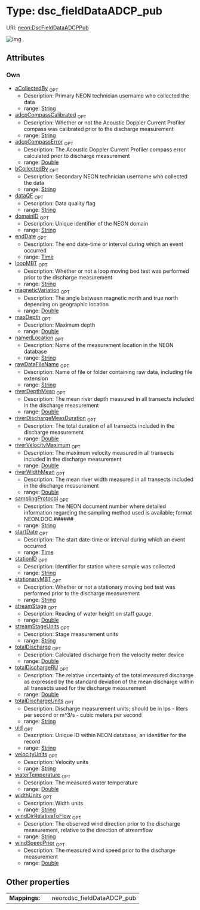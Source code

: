 
# Type: dsc_fieldDataADCP_pub




URI: [neon:DscFieldDataADCPPub](https://data.neonscience.org/DscFieldDataADCPPub)


![img](http://yuml.me/diagram/nofunky;dir:TB/class/[DscFieldDataADCPPub&#124;uid:string%20%3F;domainID:string%20%3F;samplingProtocol:string%20%3F;stationID:string%20%3F;aCollectedBy:string%20%3F;bCollectedBy:string%20%3F;maxDepth:double%20%3F;startDate:time%20%3F;endDate:time%20%3F;streamStage:double%20%3F;totalDischarge:double%20%3F;totalDischargeUnits:string%20%3F;dataQF:string%20%3F;namedLocation:string%20%3F;streamStageUnits:string%20%3F;rawDataFileName:string%20%3F;adcpCompassCalibrated:string%20%3F;adcpCompassError:double%20%3F;loopMBT:string%20%3F;magneticVariation:double%20%3F;riverDepthMean:double%20%3F;riverDischargeMeasDuration:double%20%3F;riverVelocityMaximum:double%20%3F;riverWidthMean:double%20%3F;stationaryMBT:string%20%3F;totalDischargeRU:double%20%3F;velocityUnits:string%20%3F;waterTemperature:double%20%3F;widthUnits:string%20%3F;windDirRelativeToFlow:string%20%3F;windSpeedPrior:double%20%3F])

## Attributes


### Own

 * [aCollectedBy](aCollectedBy.md)  <sub>OPT</sub>
    * Description: Primary NEON technician username who collected the data
    * range: [String](types/String.md)
 * [adcpCompassCalibrated](adcpCompassCalibrated.md)  <sub>OPT</sub>
    * Description: Whether or not the Acoustic Doppler Current Profiler compass was calibrated prior to the discharge measurement
    * range: [String](types/String.md)
 * [adcpCompassError](adcpCompassError.md)  <sub>OPT</sub>
    * Description: The Acoustic Doppler Current Profiler compass error calculated prior to discharge measurement
    * range: [Double](types/Double.md)
 * [bCollectedBy](bCollectedBy.md)  <sub>OPT</sub>
    * Description: Secondary NEON technician username who collected the data
    * range: [String](types/String.md)
 * [dataQF](dataQF.md)  <sub>OPT</sub>
    * Description: Data quality flag
    * range: [String](types/String.md)
 * [domainID](domainID.md)  <sub>OPT</sub>
    * Description: Unique identifier of the NEON domain
    * range: [String](types/String.md)
 * [endDate](endDate.md)  <sub>OPT</sub>
    * Description: The end date-time or interval during which an event occurred
    * range: [Time](types/Time.md)
 * [loopMBT](loopMBT.md)  <sub>OPT</sub>
    * Description: Whether or not a loop moving bed test was performed prior to the discharge measurement
    * range: [String](types/String.md)
 * [magneticVariation](magneticVariation.md)  <sub>OPT</sub>
    * Description: The angle between magnetic north and true north depending on geographic location
    * range: [Double](types/Double.md)
 * [maxDepth](maxDepth.md)  <sub>OPT</sub>
    * Description: Maximum depth
    * range: [Double](types/Double.md)
 * [namedLocation](namedLocation.md)  <sub>OPT</sub>
    * Description: Name of the measurement location in the NEON database
    * range: [String](types/String.md)
 * [rawDataFileName](rawDataFileName.md)  <sub>OPT</sub>
    * Description: Name of file or folder containing raw data, including file extension
    * range: [String](types/String.md)
 * [riverDepthMean](riverDepthMean.md)  <sub>OPT</sub>
    * Description: The mean river depth measured in all transects included in the discharge measurement
    * range: [Double](types/Double.md)
 * [riverDischargeMeasDuration](riverDischargeMeasDuration.md)  <sub>OPT</sub>
    * Description: The total duration of all transects included in the discharge measurement
    * range: [Double](types/Double.md)
 * [riverVelocityMaximum](riverVelocityMaximum.md)  <sub>OPT</sub>
    * Description: The maximum velocity measured in all transects included in the discharge measurement
    * range: [Double](types/Double.md)
 * [riverWidthMean](riverWidthMean.md)  <sub>OPT</sub>
    * Description: The mean river width measured in all transects included in the discharge measurement
    * range: [Double](types/Double.md)
 * [samplingProtocol](samplingProtocol.md)  <sub>OPT</sub>
    * Description: The NEON document number where detailed information regarding the sampling method used is available; format NEON.DOC.######
    * range: [String](types/String.md)
 * [startDate](startDate.md)  <sub>OPT</sub>
    * Description: The start date-time or interval during which an event occurred
    * range: [Time](types/Time.md)
 * [stationID](stationID.md)  <sub>OPT</sub>
    * Description: Identifier for station where sample was collected
    * range: [String](types/String.md)
 * [stationaryMBT](stationaryMBT.md)  <sub>OPT</sub>
    * Description: Whether or not a stationary moving bed test was performed prior to the discharge measurement
    * range: [String](types/String.md)
 * [streamStage](streamStage.md)  <sub>OPT</sub>
    * Description: Reading of water height on staff gauge
    * range: [Double](types/Double.md)
 * [streamStageUnits](streamStageUnits.md)  <sub>OPT</sub>
    * Description: Stage measurement units
    * range: [String](types/String.md)
 * [totalDischarge](totalDischarge.md)  <sub>OPT</sub>
    * Description: Calculated discharge from the velocity meter device
    * range: [Double](types/Double.md)
 * [totalDischargeRU](totalDischargeRU.md)  <sub>OPT</sub>
    * Description: The relative uncertainty of the total measured discharge as expressed by the standard deviation of the mean discharge within all transects used for the discharge measurement
    * range: [Double](types/Double.md)
 * [totalDischargeUnits](totalDischargeUnits.md)  <sub>OPT</sub>
    * Description: Discharge measurement units; should be in lps - liters per second or m^3/s - cubic meters per second
    * range: [String](types/String.md)
 * [uid](uid.md)  <sub>OPT</sub>
    * Description: Unique ID within NEON database; an identifier for the record
    * range: [String](types/String.md)
 * [velocityUnits](velocityUnits.md)  <sub>OPT</sub>
    * Description: Velocity units
    * range: [String](types/String.md)
 * [waterTemperature](waterTemperature.md)  <sub>OPT</sub>
    * Description: The measured water temperature
    * range: [Double](types/Double.md)
 * [widthUnits](widthUnits.md)  <sub>OPT</sub>
    * Description: Width units
    * range: [String](types/String.md)
 * [windDirRelativeToFlow](windDirRelativeToFlow.md)  <sub>OPT</sub>
    * Description: The observed wind direction prior to the discharge measurement, relative to the direction of streamflow
    * range: [String](types/String.md)
 * [windSpeedPrior](windSpeedPrior.md)  <sub>OPT</sub>
    * Description: The measured wind speed prior to the discharge measurement
    * range: [Double](types/Double.md)

## Other properties

|  |  |  |
| --- | --- | --- |
| **Mappings:** | | neon:dsc_fieldDataADCP_pub |

